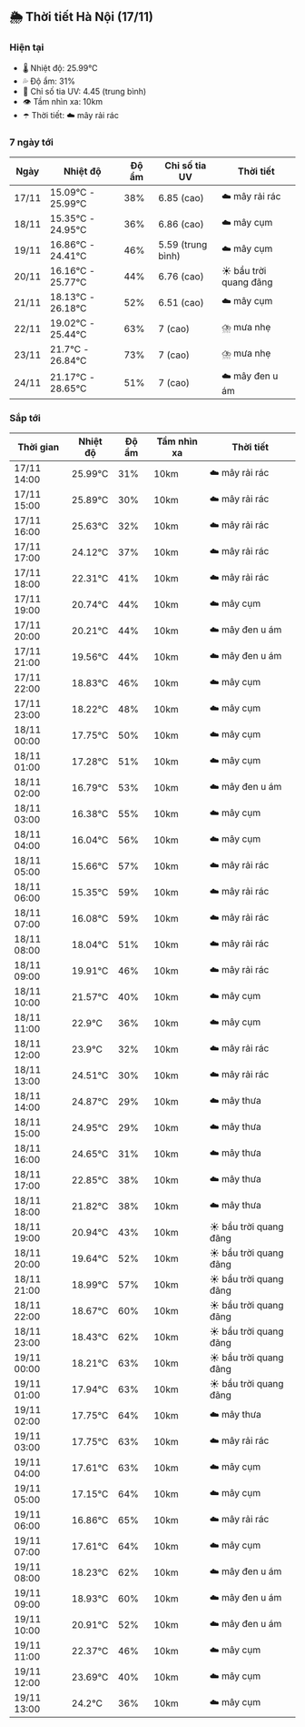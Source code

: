 ## 🌦️ Thời tiết Hà Nội (17/11)

### Hiện tại

- 🌡️ Nhiệt độ: 25.99℃
- 💦 Độ ẩm: 31%
- 🌟 Chỉ số tia UV: 4.45 (trung bình)
- 👁️ Tầm nhìn xa: 10km
- ☂️ Thời tiết: ☁️ mây rải rác

### 7 ngày tới

| Ngày | Nhiệt độ | Độ ẩm | Chỉ số tia UV | Thời tiết |
| --- | --- | --- | --- | --- |
| 17/11 | 15.09℃ - 25.99℃ | 38% | 6.85 (cao) | ☁️ mây rải rác |
| 18/11 | 15.35℃ - 24.95℃ | 36% | 6.86 (cao) | ☁️ mây cụm |
| 19/11 | 16.86℃ - 24.41℃ | 46% | 5.59 (trung bình) | ☁️ mây cụm |
| 20/11 | 16.16℃ - 25.77℃ | 44% | 6.76 (cao) | ☀️ bầu trời quang đãng |
| 21/11 | 18.13℃ - 26.18℃ | 52% | 6.51 (cao) | ☁️ mây cụm |
| 22/11 | 19.02℃ - 25.44℃ | 63% | 7 (cao) | ⛈️ mưa nhẹ |
| 23/11 | 21.7℃ - 26.84℃ | 73% | 7 (cao) | ⛈️ mưa nhẹ |
| 24/11 | 21.17℃ - 28.65℃ | 51% | 7 (cao) | ☁️ mây đen u ám |

### Sắp tới

| Thời gian | Nhiệt độ | Độ ẩm | Tầm nhìn xa | Thời tiết |
| --- | --- | --- | --- | --- |
| 17/11 14:00 | 25.99℃ | 31% | 10km | ☁️ mây rải rác |
| 17/11 15:00 | 25.89℃ | 30% | 10km | ☁️ mây rải rác |
| 17/11 16:00 | 25.63℃ | 32% | 10km | ☁️ mây rải rác |
| 17/11 17:00 | 24.12℃ | 37% | 10km | ☁️ mây rải rác |
| 17/11 18:00 | 22.31℃ | 41% | 10km | ☁️ mây rải rác |
| 17/11 19:00 | 20.74℃ | 44% | 10km | ☁️ mây cụm |
| 17/11 20:00 | 20.21℃ | 44% | 10km | ☁️ mây đen u ám |
| 17/11 21:00 | 19.56℃ | 44% | 10km | ☁️ mây đen u ám |
| 17/11 22:00 | 18.83℃ | 46% | 10km | ☁️ mây cụm |
| 17/11 23:00 | 18.22℃ | 48% | 10km | ☁️ mây cụm |
| 18/11 00:00 | 17.75℃ | 50% | 10km | ☁️ mây cụm |
| 18/11 01:00 | 17.28℃ | 51% | 10km | ☁️ mây cụm |
| 18/11 02:00 | 16.79℃ | 53% | 10km | ☁️ mây đen u ám |
| 18/11 03:00 | 16.38℃ | 55% | 10km | ☁️ mây cụm |
| 18/11 04:00 | 16.04℃ | 56% | 10km | ☁️ mây cụm |
| 18/11 05:00 | 15.66℃ | 57% | 10km | ☁️ mây rải rác |
| 18/11 06:00 | 15.35℃ | 59% | 10km | ☁️ mây rải rác |
| 18/11 07:00 | 16.08℃ | 59% | 10km | ☁️ mây rải rác |
| 18/11 08:00 | 18.04℃ | 51% | 10km | ☁️ mây rải rác |
| 18/11 09:00 | 19.91℃ | 46% | 10km | ☁️ mây rải rác |
| 18/11 10:00 | 21.57℃ | 40% | 10km | ☁️ mây cụm |
| 18/11 11:00 | 22.9℃ | 36% | 10km | ☁️ mây cụm |
| 18/11 12:00 | 23.9℃ | 32% | 10km | ☁️ mây rải rác |
| 18/11 13:00 | 24.51℃ | 30% | 10km | ☁️ mây rải rác |
| 18/11 14:00 | 24.87℃ | 29% | 10km | ☁️ mây thưa |
| 18/11 15:00 | 24.95℃ | 29% | 10km | ☁️ mây thưa |
| 18/11 16:00 | 24.65℃ | 31% | 10km | ☁️ mây thưa |
| 18/11 17:00 | 22.85℃ | 38% | 10km | ☁️ mây thưa |
| 18/11 18:00 | 21.82℃ | 38% | 10km | ☁️ mây thưa |
| 18/11 19:00 | 20.94℃ | 43% | 10km | ☀️ bầu trời quang đãng |
| 18/11 20:00 | 19.64℃ | 52% | 10km | ☀️ bầu trời quang đãng |
| 18/11 21:00 | 18.99℃ | 57% | 10km | ☀️ bầu trời quang đãng |
| 18/11 22:00 | 18.67℃ | 60% | 10km | ☀️ bầu trời quang đãng |
| 18/11 23:00 | 18.43℃ | 62% | 10km | ☀️ bầu trời quang đãng |
| 19/11 00:00 | 18.21℃ | 63% | 10km | ☀️ bầu trời quang đãng |
| 19/11 01:00 | 17.94℃ | 63% | 10km | ☀️ bầu trời quang đãng |
| 19/11 02:00 | 17.75℃ | 64% | 10km | ☁️ mây thưa |
| 19/11 03:00 | 17.75℃ | 63% | 10km | ☁️ mây rải rác |
| 19/11 04:00 | 17.61℃ | 63% | 10km | ☁️ mây cụm |
| 19/11 05:00 | 17.15℃ | 64% | 10km | ☁️ mây cụm |
| 19/11 06:00 | 16.86℃ | 65% | 10km | ☁️ mây rải rác |
| 19/11 07:00 | 17.61℃ | 64% | 10km | ☁️ mây cụm |
| 19/11 08:00 | 18.23℃ | 62% | 10km | ☁️ mây đen u ám |
| 19/11 09:00 | 18.93℃ | 60% | 10km | ☁️ mây đen u ám |
| 19/11 10:00 | 20.91℃ | 52% | 10km | ☁️ mây đen u ám |
| 19/11 11:00 | 22.37℃ | 46% | 10km | ☁️ mây cụm |
| 19/11 12:00 | 23.69℃ | 40% | 10km | ☁️ mây cụm |
| 19/11 13:00 | 24.2℃ | 36% | 10km | ☁️ mây cụm |
